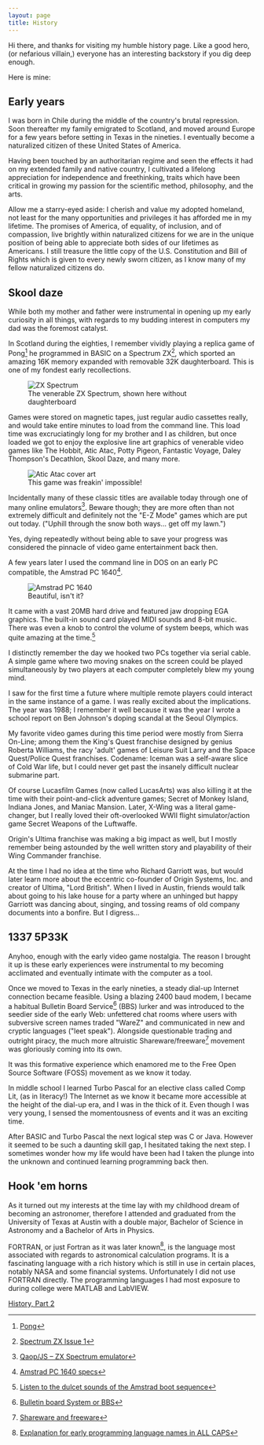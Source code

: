 ```yaml
---
layout: page
title: History
---
```

Hi there, and thanks for visiting my humble history page. Like a good hero, (or nefarious villain,) everyone has an interesting backstory if you dig deep enough. 

Here is mine:

## Early years
I was born in Chile during the middle of the country's brutal repression. Soon thereafter my family emigrated to Scotland, and moved around Europe for a few years before setting in Texas in the nineties. I eventually become a naturalized citizen of these United States of America.

Having been touched by an authoritarian regime and seen the effects it had on my extended family and native country, I cultivated a lifelong appreciation for independence and freethinking, traits which have been critical in growing my passion for the scientific method, philosophy, and the arts. 

Allow me a starry-eyed aside: I cherish and value my adopted homeland, not least for the many opportunities and privileges it has afforded me in my lifetime. The promises of America, of equality, of inclusion, and of compassion, live brightly within naturalized citizens for we are in the unique position of being able to appreciate both sides of our lifetimes as Americans. I still treasure the little copy of the U.S. Constitution and Bill of Rights which is given to every newly sworn citizen, as I know many of my fellow naturalized citizens do. 

## Skool daze
While both my mother and father were instrumental in opening up my early curiosity in all things, with regards to my budding interest in computers my dad was the foremost catalyst. 

In Scotland during the eighties, I remember vividly playing a replica game of Pong[^fn-1] he programmed in BASIC on a Spectrum ZX[^fn-2], which sported an amazing 16K memory expanded with removable 32K daughterboard. This is one of my fondest early recollections. 

<figure>
<img class="center-img" src="/public/images/ZXSpectrum48k.jpg" title="ZX Spectrum">
<figcaption>The venerable ZX Spectrum, shown here without daughterboard</figcaption>
</figure>

Games were stored on magnetic tapes, just regular audio cassettes really, and would take entire minutes to load from the command line. This load time was excruciatingly long for my brother and I as children, but once loaded we got to enjoy the explosive line art graphics of venerable video games like The Hobbit, Atic Atac, Potty Pigeon, Fantastic Voyage, Daley Thompson's Decathlon, Skool Daze, and many more.

<figure>
<img class="center-img" src="/public/images/Atic_Atac_Coverart.png" title="Atic Atac cover art">
<figcaption>This game was freakin' impossible!</figcaption>
</figure>

Incidentally many of these classic titles are available today through one of many online emulators[^fn-3]. Beware though; they are more often than not extremely difficult and definitely not the "E-Z Mode" games which are put out today. ("Uphill through the snow both ways... get off my lawn.") 

Yes, dying repeatedly without being able to save your progress was considered the pinnacle of video game entertainment back then. 

A few years later I used the command line in DOS on an early PC compatible, the Amstrad PC 1640[^fn-4]. 

<figure>
<img class="center-img" src="/public/images/PC1640-HD20MB.jpg" title="Amstrad PC 1640">
<figcaption>Beautiful, isn't it?</figcaption>
</figure>

It came with a vast 20MB hard drive and featured jaw dropping EGA graphics. The built-in sound card played MIDI sounds and 8-bit music. There was even a knob to control the volume of system beeps, which was quite amazing at the time.[^fn-5]

I distinctly remember the day we hooked two PCs together via serial cable. A simple game where two moving snakes on the screen could be played simultaneously by two players at each computer completely blew my young mind.

I saw for the first time a future where multiple remote players could interact in the same instance of a game. I was really excited about the implications. The year was 1988; I remember it well because it was the year I wrote a school report on Ben Johnson's doping scandal at the Seoul Olympics. 

My favorite video games during this time period were mostly from Sierra On-Line; among them the King's Quest franchise designed by genius Roberta Williams, the racy 'adult' games of Leisure Suit Larry and the Space Quest/Police Quest franchises. Codename: Iceman was a self-aware slice of Cold War life, but I could never get past the insanely difficult nuclear submarine part.

Of course Lucasfilm Games (now called LucasArts) was also killing it at the time with their point-and-click adventure games; Secret of Monkey Island, Indiana Jones, and Maniac Mansion. Later, X-Wing was a literal game-changer, but I really loved their oft-overlooked WWII flight simulator/action game Secret Weapons of the Luftwaffe. 

Origin's Ultima franchise was making a big impact as well, but I mostly remember being astounded by the well written story and playability of their Wing Commander franchise. 

At the time I had no idea at the time who Richard Garriott was, but would later learn more about the eccentric co-founder of Origin Systems, Inc. and creator of Ultima, "Lord British". When I lived in Austin, friends would talk about going to his lake house for a party where an unhinged but happy Garriott was dancing about, singing, and tossing reams of old company documents into a bonfire. But I digress...

## 1337 5P33K
Anyhoo, enough with the early video game nostalgia. The reason I brought it up is these early experiences were instrumental to my becoming acclimated and eventually intimate with the computer as a tool.

Once we moved to Texas in the early nineties, a steady dial-up Internet connection became feasible. Using a blazing 2400 baud modem, I became a habitual Bulletin Board Service[^fn-6] (BBS) lurker and was introduced to the seedier side of the early Web: unfettered chat rooms where users with subversive screen names traded "WareZ" and communicated in new and cryptic languages ("leet speak"). Alongside questionable trading and outright piracy, the much more altruistic Shareware/freeware[^fn-7] movement was gloriously coming into its own.

It was this formative experience which enamored me to the Free Open Source Software (FOSS) movement as we know it today. 

In middle school I learned Turbo Pascal for an elective class called Comp Lit, (as in literacy!) The Internet as we know it became more accessible at the height of the dial-up era, and I was in the thick of it. Even though I was very young, I sensed the momentousness of events and it was an exciting time.

After BASIC and Turbo Pascal the next logical step was C or Java. However it seemed to be such a daunting skill gap, I hesitated taking the next step. I sometimes wonder how my life would have been had I taken the plunge into the unknown and continued learning programming back then. 

## Hook 'em horns 
As it turned out my interests at the time lay with my childhood dream of becoming an astronomer, therefore I attended and graduated from the University of Texas at Austin with a double major, Bachelor of Science in Astronomy and a Bachelor of Arts in Physics.

FORTRAN, or just Fortran as it was later known[^fn-8], is the language most associated with regards to astronomical calculation programs. It is a fascinating language with a rich history which is still in use in certain places, notably NASA and some financial systems. Unfortunately I did not use FORTRAN directly. The programming languages I had most exposure to during college were MATLAB and LabVIEW. 

[History, Part 2](./part2)

[^fn-1]: [Pong](https://en.wikipedia.org/wiki/Pong "Pong Wikipedia article")
[^fn-2]: [Spectrum ZX Issue 1](http://rk.nvg.ntnu.no/sinclair/computers/zxspectrum/spec48versions.htm "Spectrum ZX specifications")
[^fn-3]: [Qaop/JS – ZX Spectrum emulator](http://torinak.com/qaop/games "Spectrum games online emulator")
[^fn-4]: [Amstrad PC 1640 specs](http://www.old-computers.com/MUSEUM/computer.asp?c=19&st=1 "Amstrad 1640 specs on old-computers.com")
[^fn-5]: [Listen to the dulcet sounds of the Amstrad boot sequence](https://www.youtube.com/watch?v=imeKev_aezs "YouTube link")
[^fn-6]: [Bulletin board System or BBS](https://en.wikipedia.org/wiki/Bulletin_board_system "BBS Wikipedia article")
[^fn-7]: [Shareware and freeware](https://en.wikipedia.org/wiki/Bulletin_board_system#Shareware_and_freeware "Shareware Wikipedia article")
[^fn-8]: [Explanation for early programming language names in ALL CAPS](http://stackoverflow.com/questions/1132996/rule-of-thumb-for-capitalizing-the-letters-in-a-programming-language "StackOverflow explanation of programming language capitalization")
